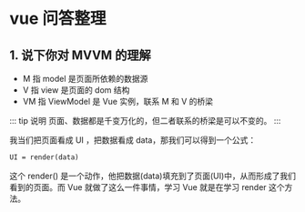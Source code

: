 # vue 问答整理

## 1. 说下你对 MVVM 的理解
- M 指 model 是页面所依赖的数据源
- V 指 view 是页面的 dom 结构
- VM 指 ViewModel 是 Vue 实例，联系 M 和 V 的桥梁

::: tip 说明
页面、数据都是千变万化的，但二者联系的桥梁是可以不变的。
:::

我当们把页面看成 UI ，把数据看成 data，那我们可以得到一个公式：
```xml
UI = render(data)
```
这个 render() 是一个动作，他把数据(data)填充到了页面(UI)中，从而形成了我们看到的页面。而 Vue 就做了这么一件事情，学习 Vue 就是在学习 render 这个方法。